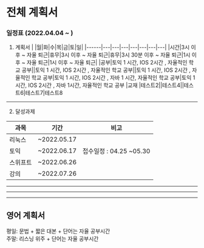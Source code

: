 # 전체 계획서
### 일정표 (2022.04.04 ~ )

1. 계획서
| |월|화|수|목|금|토|일|
|------|---|---|---|---|---|---|---|
|시간|3시 이후 ~ 자율 퇴근|휴무|3시 이후 ~ 자율 퇴근|휴무|3시 30분 이후 ~ 자율 퇴근|1시 이후 ~ 자율 퇴근|1시 이후 ~ 자율 퇴근|
|공부|토익 1 시간, IOS 2시간 , 자율적인 학교 공부||토익 1 시간, IOS 2시간 , 자율적인 학교 공부||토익 1 시간, IOS 2시간 , 자율적인 학교 공부|토익 1 시간, IOS 2시간 , 자바 1 시간, 자율적인 학교 공부|토익 1 시간, IOS 2시간 , 자바 1시간, 자율적인 학교 공부
|교재 |테스트2||테스트4||테스트6|테스트7|테스트8

---
2. 달성과제

|과목|기간|비고
|---|---|---
|리눅스|~2022.05.17|
|토익|~2022.06.17| 접수일정 : 04.25 ~05.30
|스위프트|~2022.06.26|
|강의|~2022.07.26|

---
---
---

## 영어 계획서
평일: 문법 + 짧은 대본 + 단어는 자율 공부시간  
주말: 리스닝 위주 + 단어는 자율 공부시간
